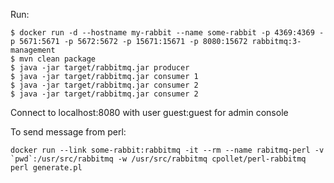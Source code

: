 Run:

```
$ docker run -d --hostname my-rabbit --name some-rabbit -p 4369:4369 -p 5671:5671 -p 5672:5672 -p 15671:15671 -p 8080:15672 rabbitmq:3-management
$ mvn clean package
$ java -jar target/rabbitmq.jar producer
$ java -jar target/rabbitmq.jar consumer 1
$ java -jar target/rabbitmq.jar consumer 2
$ java -jar target/rabbitmq.jar consumer 2
```
Connect to localhost:8080 with user guest:guest for admin console

To send message from perl:
```
docker run --link some-rabbit:rabbitmq -it --rm --name rabitmq-perl -v `pwd`:/usr/src/rabbitmq -w /usr/src/rabbitmq cpollet/perl-rabbitmq perl generate.pl
```
